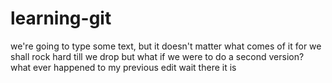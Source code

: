 # learning-git
we're going to type some text, but it doesn't matter what comes of it
for we shall rock hard
till we drop
but what if we were to do a second version?
what ever happened to my previous edit wait there it is